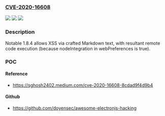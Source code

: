 ### [CVE-2020-16608](https://cve.mitre.org/cgi-bin/cvename.cgi?name=CVE-2020-16608)
![](https://img.shields.io/static/v1?label=Product&message=n%2Fa&color=blue)
![](https://img.shields.io/static/v1?label=Version&message=n%2Fa&color=blue)
![](https://img.shields.io/static/v1?label=Vulnerability&message=n%2Fa&color=brighgreen)

### Description

Notable 1.8.4 allows XSS via crafted Markdown text, with resultant remote code execution (because nodeIntegration in webPreferences is true).

### POC

#### Reference
- https://sghosh2402.medium.com/cve-2020-16608-8cdad9f4d9b4

#### Github
- https://github.com/doyensec/awesome-electronjs-hacking


